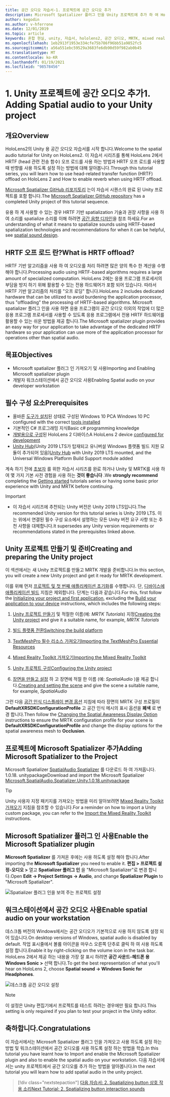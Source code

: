 ```yaml
---
title: 공간 오디오 자습서-1. 프로젝트에 공간 오디오 추가
description: Microsoft Spatializer 플러그 인을 Unity 프로젝트에 추가 하 여 HoloLens 2 HRTF 하드웨어 오프 로드에 액세스 합니다.
author: kegodin
ms.author: v-hferrone
ms.date: 12/01/2019
ms.topic: article
keywords: 혼합 현실, unity, 자습서, hololens2, 공간 오디오, MRTK, mixed reality toolkit, UWP, Windows 10, HRTF, head 관련 전송 함수, 반향, Microsoft Spatializer
ms.openlocfilehash: 1eb2913f1953e334cfe75b786f96bb51a9852fc5
ms.sourcegitcommit: a56a551ebc59529a3683fe6db90d59f982ab0b45
ms.translationtype: MT
ms.contentlocale: ko-KR
ms.lasthandoff: 01/19/2021
ms.locfileid: "98578456"
---
```

# <a name="1-adding-spatial-audio-to-your-unity-project"></a><span data-ttu-id="ef7e7-105">1. Unity 프로젝트에 공간 오디오 추가</span><span class="sxs-lookup"><span data-stu-id="ef7e7-105">1. Adding Spatial audio to your Unity project</span></span>

## <a name="overview"></a><span data-ttu-id="ef7e7-106">개요</span><span class="sxs-lookup"><span data-stu-id="ef7e7-106">Overview</span></span>

<span data-ttu-id="ef7e7-107">HoloLens2의 Unity 용 공간 오디오 자습서를 시작 합니다.</span><span class="sxs-lookup"><span data-stu-id="ef7e7-107">Welcome to the spatial audio tutorial for Unity on HoloLens2.</span></span> <span data-ttu-id="ef7e7-108">이 자습서 시리즈를 통해 HoloLens 2에서 HRTF (head 관련 전송 함수) 오프 로드를 사용 하는 방법과 HRTF 오프 로드를 사용할 때 반향를 사용 하도록 설정 하는 방법에 대해 알아봅니다.</span><span class="sxs-lookup"><span data-stu-id="ef7e7-108">Through this tutorial series, you will learn how to use head-related transfer function (HRTF) offload on HoloLens 2 and How to enable reverb when using HRTF offload.</span></span>

<span data-ttu-id="ef7e7-109">[Microsoft Spatializer GitHub 리포지토리](https://github.com/microsoft/spatialaudio-unity) 는이 자습서 시퀀스의 완료 된 Unity 프로젝트를 포함 합니다.</span><span class="sxs-lookup"><span data-stu-id="ef7e7-109">The [Microsoft Spatializer GitHub repository](https://github.com/microsoft/spatialaudio-unity) has a completed Unity project of this tutorial sequence.</span></span>

<span data-ttu-id="ef7e7-110">유용 하 게 사용할 수 있는 경우 HRTF 기반 spatialization 기술과 권장 사항을 사용 하 여 소리를 spatialize 소리를 이해 하려면 [공간 음향 디자인](https://docs.microsoft.com/windows/mixed-reality/spatial-sound-design)을 참조 하세요.</span><span class="sxs-lookup"><span data-stu-id="ef7e7-110">For an understanding of what it means to spatialize sounds using HRTF-based spatialization technologies and recommendations for when it can be helpful, see [spatial sound design](https://docs.microsoft.com/windows/mixed-reality/spatial-sound-design).</span></span>

## <a name="what-is-hrtf-offload"></a><span data-ttu-id="ef7e7-111">HRTF 오프 로드 란?</span><span class="sxs-lookup"><span data-stu-id="ef7e7-111">What is HRTF offload?</span></span>

<span data-ttu-id="ef7e7-112">HRTF 기반 알고리즘을 사용 하 여 오디오를 처리 하려면 많은 양의 특수 한 계산을 수행 해야 합니다.</span><span class="sxs-lookup"><span data-stu-id="ef7e7-112">Processing audio using HRTF-based algorithms requires a large amount of specialized computation.</span></span> <span data-ttu-id="ef7e7-113">HoloLens 2에는 응용 프로그램 프로세서의 부담을 방지 하기 위해 활용할 수 있는 전용 하드웨어가 포함 되어 있습니다. 따라서 HRTF 기반 알고리즘의 처리를 "오프 로딩" 합니다.</span><span class="sxs-lookup"><span data-stu-id="ef7e7-113">HoloLens 2 includes dedicated hardware that can be utilized to avoid burdening the application processor, thus "offloading" the processing of HRTF-based algorithms.</span></span>  <span data-ttu-id="ef7e7-114">Microsoft spatializer 플러그 인을 사용 하면 응용 프로그램이 공간 오디오 이외의 작업에 더 많은 응용 프로그램 프로세서를 사용할 수 있도록 응용 프로그램에서 전용 HRTF 하드웨어를 활용할 수 있는 쉬운 방법을 제공 합니다.</span><span class="sxs-lookup"><span data-stu-id="ef7e7-114">The Microsoft spatializer plugin provides an easy way for your application to take advantage of the dedicated HRTF hardware so your application can use more of the application processor for operations other than spatial audio.</span></span>

## <a name="objectives"></a><span data-ttu-id="ef7e7-115">목표</span><span class="sxs-lookup"><span data-stu-id="ef7e7-115">Objectives</span></span>

* <span data-ttu-id="ef7e7-116">Microsoft spatializer 플러그 인 가져오기 및 사용</span><span class="sxs-lookup"><span data-stu-id="ef7e7-116">Importing and Enabling Microsoft spatializer plugin</span></span>
* <span data-ttu-id="ef7e7-117">개발자 워크스테이션에서 공간 오디오 사용</span><span class="sxs-lookup"><span data-stu-id="ef7e7-117">Enabling Spatial audio on your developer workstation</span></span>

## <a name="prerequisites"></a><span data-ttu-id="ef7e7-118">필수 구성 요소</span><span class="sxs-lookup"><span data-stu-id="ef7e7-118">Prerequisites</span></span>

* <span data-ttu-id="ef7e7-119">올바른 [도구가 설치](../../install-the-tools.md)된 상태로 구성된 Windows 10 PC</span><span class="sxs-lookup"><span data-stu-id="ef7e7-119">A Windows 10 PC configured with the correct [tools installed](../../install-the-tools.md)</span></span>
* <span data-ttu-id="ef7e7-120">기본적인 C# 프로그래밍 지식</span><span class="sxs-lookup"><span data-stu-id="ef7e7-120">Basic c# programming knowledge</span></span>
* <span data-ttu-id="ef7e7-121">[개발용으로 구성](../../platform-capabilities-and-apis/using-visual-studio.md#enabling-developer-mode)된 HoloLens 2 디바이스</span><span class="sxs-lookup"><span data-stu-id="ef7e7-121">A HoloLens 2 device [configured for development](../../platform-capabilities-and-apis/using-visual-studio.md#enabling-developer-mode)</span></span>
* <span data-ttu-id="ef7e7-122"><a href="https://docs.unity3d.com/Manual/GettingStartedInstallingHub.html" target="_blank">Unity Hub</a>(Unity 2019 LTS가 탑재되고 유니버설 Windows 플랫폼 빌드 지원 모듈이 추가되어 있음)</span><span class="sxs-lookup"><span data-stu-id="ef7e7-122"><a href="https://docs.unity3d.com/Manual/GettingStartedInstallingHub.html" target="_blank">Unity Hub</a> with Unity 2019 LTS mounted, and the Universal Windows Platform Build Support module added</span></span>

<span data-ttu-id="ef7e7-123">계속 하기 전에 [초보자](mr-learning-base-01.md) 를 위한 자습서 시리즈를 완료 하거나 Unity 및 MRTK를 사용 하 여 몇 가지 기본 사전 경험을 사용 하는 **것이 좋습니다** .</span><span class="sxs-lookup"><span data-stu-id="ef7e7-123">We **strongly recommend** completing the [Getting started](mr-learning-base-01.md) tutorials series or having some basic prior experience with Unity and MRTK before continuing.</span></span>

> [!IMPORTANT]
>
> * <span data-ttu-id="ef7e7-124">이 자습서 시리즈에 추천되는 Unity 버전은 Unity 2019 LTS입니다.</span><span class="sxs-lookup"><span data-stu-id="ef7e7-124">The recommended Unity version for this tutorial series is Unity 2019 LTS.</span></span> <span data-ttu-id="ef7e7-125">이는 위에서 연결된 필수 구성 요소에서 설명하는 모든 Unity 버전 요구 사항 또는 추천 사항을 대체합니다.</span><span class="sxs-lookup"><span data-stu-id="ef7e7-125">It supersedes any Unity version requirements or recommendations stated in the prerequisites linked above.</span></span>

## <a name="creating-and-preparing-the-unity-project"></a><span data-ttu-id="ef7e7-126">Unity 프로젝트 만들기 및 준비</span><span class="sxs-lookup"><span data-stu-id="ef7e7-126">Creating and preparing the Unity project</span></span>

<span data-ttu-id="ef7e7-127">이 섹션에서는 새 Unity 프로젝트를 만들고 MRTK 개발을 준비합니다.</span><span class="sxs-lookup"><span data-stu-id="ef7e7-127">In this section, you will create a new Unity project and get it ready for MRTK development.</span></span>

<span data-ttu-id="ef7e7-128">이를 위해 먼저 [프로젝트 및 첫 번째 애플리케이션 초기화](mr-learning-base-02.md)를 수행합니다. 단, [디바이스에 애플리케이션 빌드](mr-learning-base-02.md#building-your-application-to-your-hololens-2) 지침은 제외합니다. 단계는 다음과 같습니다.</span><span class="sxs-lookup"><span data-stu-id="ef7e7-128">For this, first follow the [Initializing your project and first application](mr-learning-base-02.md), excluding the [Build your application to your device](mr-learning-base-02.md#building-your-application-to-your-hololens-2) instructions, which includes the following steps:</span></span>

1. <span data-ttu-id="ef7e7-129">[Unity 프로젝트 만들기](mr-learning-base-02.md#creating-the-unity-project) 및 적절한 이름(예: *MRTK Tutorials*) 지정</span><span class="sxs-lookup"><span data-stu-id="ef7e7-129">[Creating the Unity project](mr-learning-base-02.md#creating-the-unity-project) and give it a suitable name, for example, *MRTK Tutorials*</span></span>

1. [<span data-ttu-id="ef7e7-130">빌드 플랫폼 전환</span><span class="sxs-lookup"><span data-stu-id="ef7e7-130">Switching the build platform</span></span>](mr-learning-base-02.md#configuring-the-unity-project)

1. [<span data-ttu-id="ef7e7-131">TextMeshPro 필수 리소스 가져오기</span><span class="sxs-lookup"><span data-stu-id="ef7e7-131">Importing the TextMeshPro Essential Resources</span></span>](mr-learning-base-02.md#importing-the-textmeshpro-essential-resources)

1. [<span data-ttu-id="ef7e7-132">Mixed Reality Toolkit 가져오기</span><span class="sxs-lookup"><span data-stu-id="ef7e7-132">Importing the Mixed Reality Toolkit</span></span>](mr-learning-base-02.md#importing-the-mixed-reality-toolkit)

1. [<span data-ttu-id="ef7e7-133">Unity 프로젝트 구성</span><span class="sxs-lookup"><span data-stu-id="ef7e7-133">Configuring the Unity project</span></span>](mr-learning-base-02.md#configuring-the-unity-project)

1. <span data-ttu-id="ef7e7-134">[장면을 만들고 설정](mr-learning-base-02.md#creating-and-configuring-the-scene) 하 고 장면에 적절 한 이름 (예: *SpatialAudio* )을 제공 합니다.</span><span class="sxs-lookup"><span data-stu-id="ef7e7-134">[Creating and setting the scene](mr-learning-base-02.md#creating-and-configuring-the-scene) and give the scene a suitable name, for example, *SpatialAudio*</span></span>

<span data-ttu-id="ef7e7-135">그런 다음 [공간 인식 디스플레이 변경 옵션](mr-learning-base-03.md#changing-the-spatial-awareness-display-option) 지침에 따라 장면의 MRTK 구성 프로필이 **DefaultXRSDKConfigurationProfile** 고 공간 인식 메시의 표시 옵션을 **폐색** 로 변경 합니다.</span><span class="sxs-lookup"><span data-stu-id="ef7e7-135">Then follow the [Changing the Spatial Awareness Display Option](mr-learning-base-03.md#changing-the-spatial-awareness-display-option) instructions to ensure the MRTK configuration profile for your scene is **DefaultXRSDKConfigurationProfile** and change the display options for the spatial awareness mesh to **Occlusion**.</span></span>

## <a name="adding-microsoft-spatializer-to-the-project"></a><span data-ttu-id="ef7e7-136">프로젝트에 Microsoft Spatializer 추가</span><span class="sxs-lookup"><span data-stu-id="ef7e7-136">Adding Microsoft Spatializer to the Project</span></span>

<span data-ttu-id="ef7e7-137">Microsoft Spatializer <a href="https://github.com/microsoft/spatialaudio-unity/releases/download/v1.0.18/Microsoft.SpatialAudio.Spatializer.Unity.1.0.18.unitypackage" target="_blank">SpatialAudio Spatializer</a> 를 다운로드 하 여 가져옵니다. 1.0.18. unitypackage</span><span class="sxs-lookup"><span data-stu-id="ef7e7-137">Download and import the Microsoft Spatializer  <a href="https://github.com/microsoft/spatialaudio-unity/releases/download/v1.0.18/Microsoft.SpatialAudio.Spatializer.Unity.1.0.18.unitypackage" target="_blank">Microsoft.SpatialAudio.Spatializer.Unity.1.0.18.unitypackage </a></span></span>

>[!TIP]
> <span data-ttu-id="ef7e7-138">Unity 사용자 지정 패키지를 가져오는 방법을 미리 알아보려면 [Mixed Reality Toolkit 가져오기](../../../mrlearning-base-ch1.md#import-the-mixed-reality-toolkit) 지침을 참조할 수 있습니다.</span><span class="sxs-lookup"><span data-stu-id="ef7e7-138">For a reminder on how to import a Unity custom package, you can refer to the [Import the Mixed Reality Toolkit](../../../mrlearning-base-ch1.md#import-the-mixed-reality-toolkit) instructions.</span></span>

## <a name="enable-the-microsoft-spatializer-plugin"></a><span data-ttu-id="ef7e7-139">Microsoft Spatializer 플러그 인 사용</span><span class="sxs-lookup"><span data-stu-id="ef7e7-139">Enable the Microsoft Spatializer plugin</span></span>

<span data-ttu-id="ef7e7-140">**Microsoft Spatializer** 를 가져온 후에는 사용 하도록 설정 해야 합니다.</span><span class="sxs-lookup"><span data-stu-id="ef7e7-140">After importing the **Microsoft Spatializer** you need to enable it.</span></span> <span data-ttu-id="ef7e7-141">**편집 > 프로젝트 설정-오디오 >** 열고 **Spatializer 플러그 인** 을 "Microsoft Spatializer"로 변경 합니다.</span><span class="sxs-lookup"><span data-stu-id="ef7e7-141">Open **Edit -> Project Settings -> Audio**, and change **Spatializer Plugin** to "Microsoft Spatializer".</span></span>

![Spatializer 플러그 인을 보여 주는 프로젝트 설정](images/spatial-audio/spatial-audio-01-section3-step1-1.png)

## <a name="enable-spatial-audio-on-your-workstation"></a><span data-ttu-id="ef7e7-143">워크스테이션에서 공간 오디오 사용</span><span class="sxs-lookup"><span data-stu-id="ef7e7-143">Enable spatial audio on your workstation</span></span>

<span data-ttu-id="ef7e7-144">데스크톱 버전의 Windows에서는 공간 오디오가 기본적으로 사용 하지 않도록 설정 되어 있습니다.</span><span class="sxs-lookup"><span data-stu-id="ef7e7-144">On desktop versions of Windows, spatial audio is disabled by default.</span></span> <span data-ttu-id="ef7e7-145">작업 표시줄에서 볼륨 아이콘을 마우스 오른쪽 단추로 클릭 하 여 사용 하도록 설정 합니다.</span><span class="sxs-lookup"><span data-stu-id="ef7e7-145">Enable it by right-clicking on the volume icon in the task bar.</span></span> <span data-ttu-id="ef7e7-146">HoloLens 2에서 제공 하는 내용을 가장 잘 표시 하려면 **공간 사운드-헤드폰 용 Windows Sonic >** 선택 합니다.</span><span class="sxs-lookup"><span data-stu-id="ef7e7-146">To get the best representation of what you'll hear on HoloLens 2, choose **Spatial sound -> Windows Sonic for Headphones**.</span></span>

![데스크톱 공간 오디오 설정](images/spatial-audio/spatial-audio-01-section4-step1-1.png)

> [!NOTE]
> <span data-ttu-id="ef7e7-148">이 설정은 Unity 편집기에서 프로젝트를 테스트 하려는 경우에만 필요 합니다.</span><span class="sxs-lookup"><span data-stu-id="ef7e7-148">This setting is only required if you plan to test your project in the Unity editor.</span></span>

## <a name="congratulations"></a><span data-ttu-id="ef7e7-149">축하합니다.</span><span class="sxs-lookup"><span data-stu-id="ef7e7-149">Congratulations</span></span>

<span data-ttu-id="ef7e7-150">이 자습서에서는 Microsoft Spatializer 플러그 인을 가져오고 사용 하도록 설정 하는 방법 및 워크스테이션에서 공간 오디오를 사용 하도록 설정 하는 방법을 학습.</span><span class="sxs-lookup"><span data-stu-id="ef7e7-150">In this tutorial you have learnt how to Import and enable the Microsoft Spatializer plugin and also to enable the spatial audio on your workstation.</span></span>
<span data-ttu-id="ef7e7-151">다음 자습서에서는 unity 프로젝트에서 공간 오디오를 추가 하는 방법을 알아봅니다.</span><span class="sxs-lookup"><span data-stu-id="ef7e7-151">In the next tutorial you will learn how to add spatial audio in the unity project.</span></span>

> [!div class="nextstepaction"]
> [<span data-ttu-id="ef7e7-152">다음 자습서: 2. Spatializing button 상호 작용 소리</span><span class="sxs-lookup"><span data-stu-id="ef7e7-152">Next Tutorial: 2. Spatializing button interaction sounds</span></span>](unity-spatial-audio-ch2.md)
